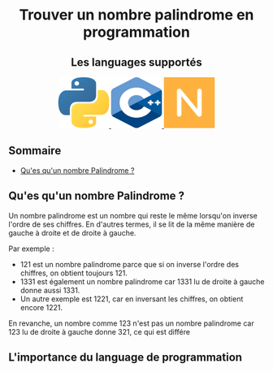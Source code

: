<div align="center">
  <h1>Trouver un nombre palindrome en programmation</h1>

  <h2>Les languages supportés</h2>
  <div>
    <a href="./Python/fr/README.md">
      <img src="./.github/images/languages/python.png" width="100" height="100" alt="Python"/>
    </a>
    <a href="./C++/fr/Main.cpp">
      <img src="./.github/images/languages/c++.png" width="100" height="100" alt="C++"/>
    </a>
    <a href="./Numworks/fr/README.md">
      <img src="./.github/images/languages/numworks.png" width="100" height="100" alt="Numworks"/>
    </a>
  </div>
</div>

## Sommaire
- [Qu'es qu'un nombre Palindrome ?](#what_is_palindrome_number)


## Qu'es qu'un nombre Palindrome ?
<div id='what_is_palindrome_number'/>  

Un nombre palindrome est un nombre qui reste le même lorsqu'on inverse l'ordre de ses chiffres. En d'autres termes, il se lit de la même manière de gauche à droite et de droite à gauche.

Par exemple :

- 121 est un nombre palindrome parce que si on inverse l'ordre des chiffres, on obtient toujours 121.
- 1331 est également un nombre palindrome car 1331 lu de droite à gauche donne aussi 1331.
- Un autre exemple est 1221, car en inversant les chiffres, on obtient encore 1221.

En revanche, un nombre comme 123 n'est pas un nombre palindrome car 123 lu de droite à gauche donne 321, ce qui est différe

## L'importance du language de programmation
